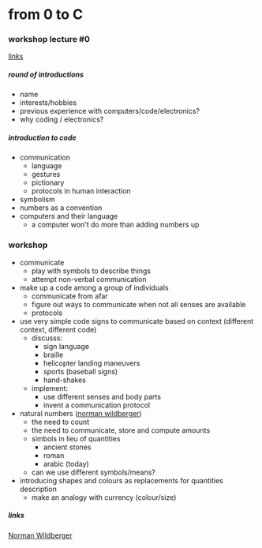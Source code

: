 # from 0 to C
###  workshop lecture #0  

[links](#links)
##### round of introductions
* name
* interests/hobbies
* previous experience with computers/code/electronics?
* why coding / electronics?
	
	
##### introduction to code
* communication
	* language
	* gestures
	* pictionary
	* protocols in human interaction
* symbolism
* numbers as a convention
* computers and their language
	* a computer won't do more than adding numbers up



### workshop 
* communicate
	* play with symbols to describe things
	* attempt non-verbal communication
* make up a code among a group of individuals
	* communicate from afar
	* figure out ways to communicate when not all senses are available
	* protocols
* use very simple code signs to communicate based on context (different context, different code)
	* discusss:
		* sign language
		* braille
		* helicopter landing maneuvers 
		* sports (baseball signs) 
		* hand-shakes
	* implement:
		* use different senses and body parts
		* invent a communication protocol
* natural numbers ([norman wildberger][wildberger])
	* the need to count
	* the need to communicate, store and compute amounts 
	* simbols in lieu of quantities
		* ancient stones
		* roman
		* arabic (today)
	* can we use different symbols/means?
* introducing shapes and colours as replacements for quantities description
	* make an analogy with currency (colour/size)



<a name="links"></a>
##### links
[Norman Wildberger][wildberger]

[wildberger]:http://youtube.com/njwildberger "Norman Wildberger's YouTube Channel"
